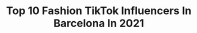 ---
title: Top 10 Fashion TikTok Influencers In Barcelona In 2021
description: >-
  Find top fashion TikTok influencers in Barcelona in 2021. Most popular hashtags: #barcelona #fyp #fashion #viral.
platform: TikTok
hits: 9
text_top: See the most popular TikTok influencers on inBeat.
text_bottom: Our platform has 9 TikTok influencers like this in Barcelona, Spain for you to collaborate.
profiles:
  - username: "ssharankyna"
    fullname: >-
      Anna - Ssharankyna
    bio: >-
      Barcelona 📍 #pregnancy #lifestyle #beauty #fashion #travel *Chemical Engineer*
    location: "Spain"
    followers: 3314
    engagement: 521
    commentsToLikes: 0.018114
    id: ckd07ty3aawzu0j23t8s9wxiy
    verified: false
    hashtags: "#reciennacido, #dulceespera, #pregnantstyle, #embarazada"
  - username: "lov3boyyy666"
    fullname: >-
      𝙖𝙡𝙗𝙚𝙧𝙩 ™️
    bio: >-
      he/she/they not even a boy but we lov3 and we 666 barcelona :))
    location: "Spain"
    followers: 14400
    engagement: 2201
    commentsToLikes: 0.020299
    id: ck81qxgr0kpul0j78aajj42c7
    verified: false
    hashtags: "#parati, #indie, #lgbt, #gaytiktok"
  - username: "emitaz"
    fullname: >-
      EMITAZ - EMELIE 🦋
    bio: >-
      Fashion & A little bit of my life 💃🏽 Barcelona - London
    location: "Spain"
    followers: 40600
    engagement: 523
    commentsToLikes: 0.008611
    id: ck9vfmwcq3vhq0j78o6sznbl3
    verified: true
    hashtags: "#tiktokfashion, #outfit, #outfits, #haul"
  - username: "iamjoyjoy12"
    fullname: >-
      Iamjoyjoy12
    bio: >-
      29 single mom 🇵🇭🇪🇸 doing tiktok for fun 😃 Follow me 🥰 goodvibes only 😉
    location: "Spain"
    followers: 7544
    engagement: 1837
    commentsToLikes: 0.173800
    id: ckbl2tozizyx60j23vjndimcx
    verified: false
    hashtags: "#trend, #fyp, #pinay, #ilocana"
  - username: "sugardadyspain"
    fullname: >-
      Sugar Dady España
    bio: >-
      Chicas mente abierta ->📩 inbox 📸 Ig: sdxti Info ⤵️
    location: "Spain"
    followers: 5132
    engagement: 1052
    commentsToLikes: 0.039659
    id: ckacajg6agzw00i78j6q9fep5
    verified: false
    hashtags: "#dady, #murcia, #viajes, #sugarbabies"
  - username: "vanillaattack"
    fullname: >-
      Teresa Sala
    bio: >-
      Follow me on Instagram @vanillaattack
    location: "Spain"
    followers: 28400
    engagement: 501
    commentsToLikes: 0.046469
    id: ck90267agc6lk0j784gec8o5n
    verified: false
    hashtags: "#pregnancy, #pregnancyannouncement, #barcelona, #embarazada"
  - username: "mikhailcossi"
    fullname: >-
      MIKHAIL COSSI
    bio: >-
      🔥 INSTAGRAM +18K ⬆️ 📸 Artist 🎥 Actor ✈️ Traveller 🇪🇸 Spain ✉️ Direct IG
    location: "Spain"
    followers: 86700
    engagement: 403
    commentsToLikes: 0.036687
    id: ckdsukdmzptjz0j23kfgfh6cx
    verified: false
    hashtags: "#acting, #chistes, #caracas, #florida"
  - username: "anastasia_sax_mcqueen"
    fullname: >-
      Anastasia McQueen
    bio: >-
      🎷International saxophonist 📸Model 🏄‍♀️Watersports & yachts 📍Ibiza
    location: "Spain"
    followers: 15300
    engagement: 414
    commentsToLikes: 0.018921
    id: ckac8656dfald0i78136x9zsp
    verified: false
    hashtags: "#summertime, #saxophone, #superyacht, #formentera"
  - username: "venusbcn"
    fullname: >-
      Venus BCN 
    bio: >-
      
    location: "Spain"
    followers: 7517
    engagement: 1003
    commentsToLikes: 0.023488
    id: cka0hzyp6bjju0i78vz8ry0x2
    verified: false
    hashtags: "#cultura, #espa, #catal, #catalunya"
  - username: "anutabelike"
    fullname: >-
      Annett
    bio: >-
      💜i'm 17💜 💄beauty and fashion🛍 ...☝🏻russian girl☝🏻...
    location: "Spain"
    followers: 17300
    engagement: 1398
    commentsToLikes: 0.046619
    id: ck81s127zp8t00j78lanh49dt
    verified: false
    hashtags: "#outfits, #fyp, #fashion, #minecraft"
---